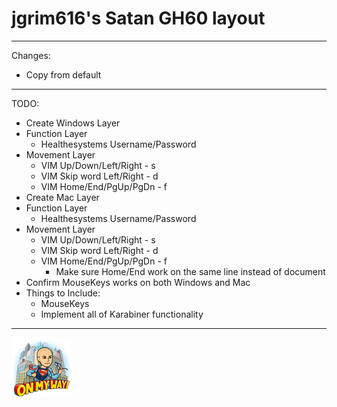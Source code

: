 # jgrim616's Satan GH60 layout

---

Changes:

*   Copy from default

---

TODO:

*   Create Windows Layer
*   Function Layer
    *   Healthesystems Username/Password
*   Movement Layer
    *   VIM Up/Down/Left/Right - s
    *   VIM Skip word Left/Right - d
    *   VIM Home/End/PgUp/PgDn - f
*   Create Mac Layer
*   Function Layer
    *   Healthesystems Username/Password
*   Movement Layer
    *   VIM Up/Down/Left/Right - s
    *   VIM Skip word Left/Right - d
    *   VIM Home/End/PgUp/PgDn - f
        *   Make sure Home/End work on the same line instead of document
*   Confirm MouseKeys works on both Windows and Mac
*   Things to Include:
    *   MouseKeys
    *   Implement all of Karabiner functionality

---

![on_my_way.png](on_my_way.png)
